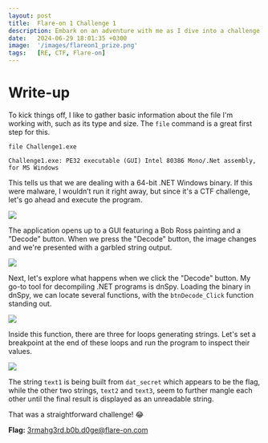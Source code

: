 ```yaml
---
layout: post
title:  Flare-on 1 Challenge 1
description: Embark on an adventure with me as I dive into a challenge from the FireEye Flare-On CTF. In this post, we'll go over the first challenge from Flare-on 1. I'll share my methodologies and the tools I use to navigate these intricate digital puzzles, offering insights and practical tips for anyone from beginners to seasoned pros. So, grab a coffee and let's explore the excitement of Flare-On together!
date:   2024-06-29 18:01:35 +0300
image:  '/images/flareon1_prize.png'
tags:   [RE, CTF, Flare-on]
---
```


# Write-up

To kick things off, I like to gather basic information about the file I'm working with, such as its type and size. The `file` command is a great first step for this.

```shell
file Challenge1.exe

Challenge1.exe: PE32 executable (GUI) Intel 80386 Mono/.Net assembly, for MS Windows
```

This tells us that we are dealing with a 64-bit .NET Windows binary. If this were malware, I wouldn’t run it right away, but since it's a CTF challenge, let's go ahead and execute the program.

![]({{site.baseurl}}/images/flare-on1-chall1-pic.png)

The application opens up to a GUI featuring a Bob Ross painting and a "Decode" button. When we press the "Decode" button, the image changes and we're presented with a garbled string output.

![]({{site.baseurl}}/images/flare-on1-chall1-pic1.png)

Next, let's explore what happens when we click the "Decode" button. My go-to tool for decompiling .NET programs is dnSpy. Loading the binary in dnSpy, we can locate several functions, with the `btnDecode_Click` function standing out.

![]({{site.baseurl}}/images/flare-on1-chall1-pic2.png)

Inside this function, there are three for loops generating strings. Let's set a breakpoint at the end of these loops and run the program to inspect their values.

![]({{site.baseurl}}/images/flare-on1-chall1-pic3.png)

The string `text1` is being built from `dat_secret` which appears to be the flag, while the other two strings, `text2` and `text3`, seem to further mangle each other until the final result is displayed as an unreadable string.

That was a straightforward challenge! 😂

**Flag:** 3rmahg3rd.b0b.d0ge@flare-on.com